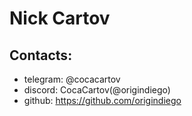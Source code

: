 # Nick Cartov

## Contacts:

- telegram: @cocacartov
- discord: CocaCartov(@origindiego)
- github: https://github.com/origindiego

